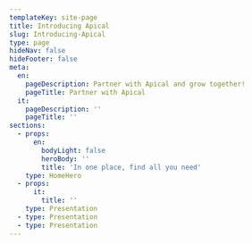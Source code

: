 ```yaml
---
templateKey: site-page
title: Introducing Apical
slug: Introducing-Apical
type: page
hideNav: false
hideFooter: false
meta:
  en:
    pageDescription: Partner with Apical and grow together!
    pageTitle: Partner with Apical
  it:
    pageDescription: ''
    pageTitle: ''
sections:
  - props:
      en:
        bodyLight: false
        heroBody: ''
        title: 'In one place, find all you need'
    type: HomeHero
  - props:
      it:
        title: ''
    type: Presentation
  - type: Presentation
  - type: Presentation
---
```


